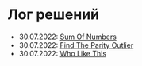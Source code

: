 # Лог решений

  - 30.07.2022: [Sum Of Numbers](sum_of_numbers/README.md)
  - 30.07.2022: [Find The Parity Outlier](parity_outlier/README.md)
  - 30.07.2022: [Who Like This](wholikethis/README.md)
